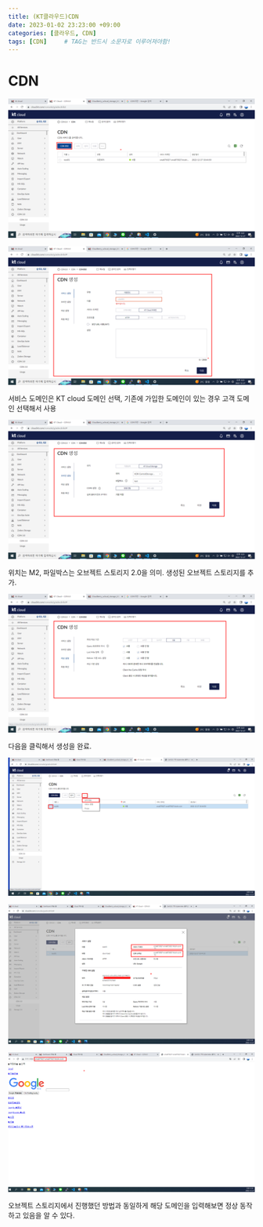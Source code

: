 ```yaml
---
title: (KT클라우드)CDN
date: 2023-01-02 23:23:00 +09:00
categories: [클라우드, CDN]
tags: [CDN]		# TAG는 반드시 소문자로 이루어져야함!
---
```


# CDN

![cdn](./assets/img/KTcoud/CDN/CDN01.png)

![cdn](./assets/img/KTcoud/CDN/CDN02.png)


 서비스 도메인은 KT cloud 도메인 선택, 기존에 가입한 도메인이 있는 경우 고객 도메인 선택해서 사용


![cdn](./assets/img/KTcoud/CDN/CDN03.png)


위치는 M2, 파일박스는 오브젝트 스토리지 2.0을 의미. 생성된 오브젝트 스토리지를 추가.


![cdn](./assets/img/KTcoud/CDN/CDN04.png)


 다음을 클릭해서 생성을 완료.


![cdn](./assets/img/KTcoud/CDN/CDN10.png)

![cdn](./assets/img/KTcoud/CDN/CDN11.png)

![cdn](./assets/img/KTcoud/CDN/CDN12.png)


 오브젝트 스토리지에서 진행했던 방법과 동일하게 해당 도메인을 입력해보면 정상 동작하고 있음을 알 수 있다.
